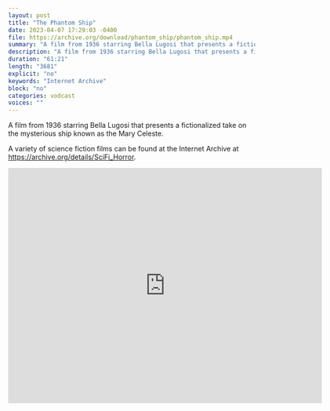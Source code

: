 ```yaml
---
layout: post
title: "The Phantom Ship"
date: 2023-04-07 17:29:03 -0400
file: https://archive.org/download/phantom_ship/phantom_ship.mp4
summary: "A film from 1936 starring Bella Lugosi that presents a fictionalized take on the mysterious ship known as the Mary Celeste."
description: "A film from 1936 starring Bella Lugosi that presents a fictionalized take on the mysterious ship known as the Mary Celeste."
duration: "61:21"
length: "3681"
explicit: "no" 
keywords: "Internet Archive"
block: "no" 
categories: vodcast
voices: ""
---
```

A film from 1936 starring Bella Lugosi that presents a fictionalized take on the mysterious ship known as the Mary Celeste.

A variety of science fiction films can be found at the Internet Archive at <https://archive.org/details/SciFi_Horror>.

<iframe src="https://archive.org/embed/phantom_ship" width="640" height="480" frameborder="0" webkitallowfullscreen="true" mozallowfullscreen="true" allowfullscreen></iframe>
